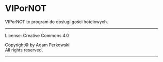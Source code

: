 # VIPorNOT
VIPorNOT to program do obsługi gości hotelowych.

----------------------------------------------------------------------------------------------------

License: Creative Commons 4.0

Copyright©️ by Adam Perkowski</br>
All rights reserved.

----------------------------------------------------------------------------------------------------
